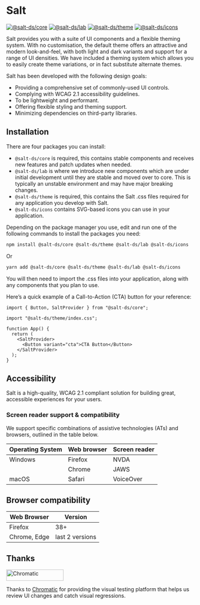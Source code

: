 # Salt

[![@salt-ds/core](https://img.shields.io/npm/v/@salt-ds/core.svg?label=@salt-ds/core)](https://www.npmjs.com/package/@salt-ds/core)
[![@salt-ds/lab](https://img.shields.io/npm/v/@salt-ds/lab.svg?label=@salt-ds/lab)](https://www.npmjs.com/package/@salt-ds/lab)
[![@salt-ds/theme](https://img.shields.io/npm/v/@salt-ds/theme.svg?label=@salt-ds/theme)](https://www.npmjs.com/package/@salt-ds/theme)
[![@salt-ds/icons](https://img.shields.io/npm/v/@salt-ds/icons.svg?label=@salt-ds/icons)](https://www.npmjs.com/package/@salt-ds/icons)

Salt provides you with a suite of UI components and a flexible theming system. With no customisation, the default theme offers an attractive and modern look-and-feel, with both light and dark variants and support for a range of UI densities.
We have included a theming system which allows you to easily create theme variations, or in fact substitute alternate themes.

Salt has been developed with the following design goals:

- Providing a comprehensive set of commonly-used UI controls.
- Complying with WCAG 2.1 accessibility guidelines.
- To be lightweight and performant.
- Offering flexible styling and theming support.
- Minimizing dependencies on third-party libraries.

## Installation

There are four packages you can install:

- `@salt-ds/core` is required, this contains stable components and receives
  new features and patch updates when needed.
- `@salt-ds/lab` is where we introduce new components which are under initial development until they are stable and moved over to core. This is typically an unstable environment and may have major breaking changes.
- `@salt-ds/theme` is required, this contains the Salt .css files required
  for any application you develop with Salt.
- `@salt-ds/icons` contains SVG-based icons you can use in your
  application.

Depending on the package manager you use, edit and run one of the following commands to install the packages you need:

```sh
npm install @salt-ds/core @salt-ds/theme @salt-ds/lab @salt-ds/icons
```

Or

```sh
yarn add @salt-ds/core @salt-ds/theme @salt-ds/lab @salt-ds/icons
```

You will then need to import the .css files into your application, along with any components that you plan to use.

Here’s a quick example of a Call-to-Action (CTA) button for your reference:

```JSX
import { Button, SaltProvider } from "@salt-ds/core";

import "@salt-ds/theme/index.css";

function App() {
  return (
    <SaltProvider>
      <Button variant="cta">CTA Button</Button>
    </SaltProvider>
  );
}
```

## Accessibility

Salt is a high-quality, WCAG 2.1 compliant solution for building great, accessible experiences for your users.

### Screen reader support & compatibility

We support specific combinations of assistive technologies (ATs) and
browsers, outlined in the table below.

| Operating System | Web browser | Screen reader |
| ---------------- | ----------- | ------------- |
| Windows          | Firefox     | NVDA          |
|                  | Chrome      | JAWS          |
| macOS            | Safari      | VoiceOver     |

## Browser compatibility

| Web Browser  | Version         |
| ------------ | --------------- |
| Firefox      | 38+             |
| Chrome, Edge | last 2 versions |

## Thanks

<a href="https://www.chromatic.com/">
  <picture>
    <source srcset="https://user-images.githubusercontent.com/1671563/170278933-da4e813f-0e8f-4029-b6db-79890d9314d1.png" media="(prefers-color-scheme: dark)">
    <img src="https://user-images.githubusercontent.com/321738/84662277-e3db4f80-af1b-11ea-88f5-91d67a5e59f6.png" width="153" height="30" alt="Chromatic" />
  </picture>
</a>

Thanks to [Chromatic](https://www.chromatic.com/) for providing the visual testing platform that helps us review UI changes and catch visual regressions.
